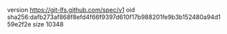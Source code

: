 version https://git-lfs.github.com/spec/v1
oid sha256:dafb273af868f8efd4f66f9397d610f17b988201fe9b3b152480a94d159e2f2e
size 10348
